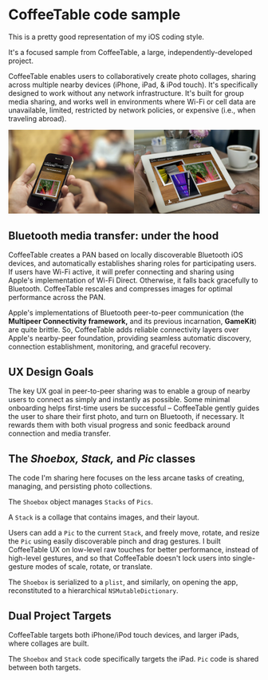 CoffeeTable code sample
=======================

This is a pretty good representation of my iOS coding style.

It's a focused sample from CoffeeTable, a large, independently-developed project.

CoffeeTable enables users to collaboratively create photo collages, sharing across multiple nearby devices (iPhone, iPad, & iPod touch). It's specifically designed to work without any network infrastructure. It's built for group media sharing, and works well in environments where Wi-Fi or cell data are unavailable, limited, restricted by network policies, or expensive (i.e., when traveling abroad).

![CoffeeTable screenshots](/docs/ct_both_med.png?raw=true "CoffeeTable screenshots")


Bluetooth media transfer: under the hood
----------------------------------------

CoffeeTable creates a PAN based on locally discoverable Bluetooth iOS devices, and automatically establishes sharing roles for participating users. If users have Wi-Fi active, it will prefer connecting and sharing using Apple's implementation of Wi-Fi Direct. Otherwise, it falls back gracefully to Bluetooth. CoffeeTable rescales and compresses images for optimal performance across the PAN.

Apple's implementations of Bluetooth peer-to-peer communication (the **Multipeer Connectivity framework,** and its previous incarnation, **GameKit**) are quite brittle. So, CoffeeTable adds reliable connectivity layers over Apple's nearby-peer foundation, providing seamless automatic discovery, connection establishment, monitoring, and graceful recovery.

UX Design Goals
---------------

The key UX goal in peer-to-peer sharing was to enable a group of nearby users to connect as simply and instantly as possible. Some minimal onboarding helps first-time users be successful – CoffeeTable gently guides the user to share their first photo, and turn on Bluetooth, if necessary. It rewards them with both visual progress and sonic feedback around connection and media transfer.


The *Shoebox, Stack,* and *Pic* classes
-----------------------------------------

The code I'm sharing here focuses on the less arcane tasks of creating, managing, and persisting photo collections.

The `Shoebox` object manages `Stacks` of `Pics`.

A `Stack` is a collage that contains images, and their layout.

Users can add a `Pic` to the current `Stack`, and freely move, rotate, and resize the `Pic` using easily discoverable pinch and drag gestures. I built CoffeeTable UX on low-level raw touches for better performance, instead of high-level gestures, and so that CoffeeTable doesn't lock users into single-gesture modes of scale, rotate, or translate.

The `Shoebox` is serialized to a `plist`, and similarly, on opening the app, reconstituted to a hierarchical `NSMutableDictionary`.

Dual Project Targets
--------------------

CoffeeTable targets both iPhone/iPod touch devices, and larger iPads, where collages are built.

The `Shoebox` and `Stack` code specifically targets the iPad.
`Pic` code is shared between both targets.
